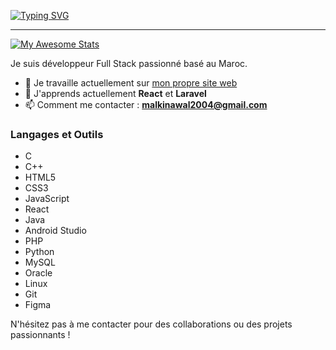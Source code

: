 [![Typing SVG](https://readme-typing-svg.demolab.com?font=cambria&weight=900&pause=1000&color=060F47&center=true&vCenter=true&multiline=true&random=false&width=435&lines=MALKI+NAWAL+%7C+D%C3%A9veloppeur+Full+Stack)](https://git.io/typing-svg)
<hr>

[![My Awesome Stats](https://awesome-github-stats.azurewebsites.net/user-stats/NawalMalki?cardType=octocat&preferLogin=false)](https://git.io/awesome-stats-card) 

Je suis développeur Full Stack passionné basé au Maroc.

- 🔭 Je travaille actuellement sur [mon propre site web](https://github.com/NawalMalki/Malki_Nawal)
- 🌱 J'apprends actuellement **React** et **Laravel**
- 📫 Comment me contacter : **malkinawal2004@gmail.com**

### Langages et Outils
- C
- C++
- HTML5
- CSS3
- JavaScript
- React
- Java
- Android Studio
- PHP
- Python
- MySQL
- Oracle
- Linux
- Git
- Figma

N'hésitez pas à me contacter pour des collaborations ou des projets passionnants !
